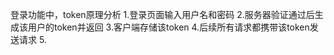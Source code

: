 登录功能中，token原理分析
    1.登录页面输入用户名和密码
    2.服务器验证通过后生成该用户的token并返回
    3.客户端存储该token
    4.后续所有请求都携带该token发送请求
    5.